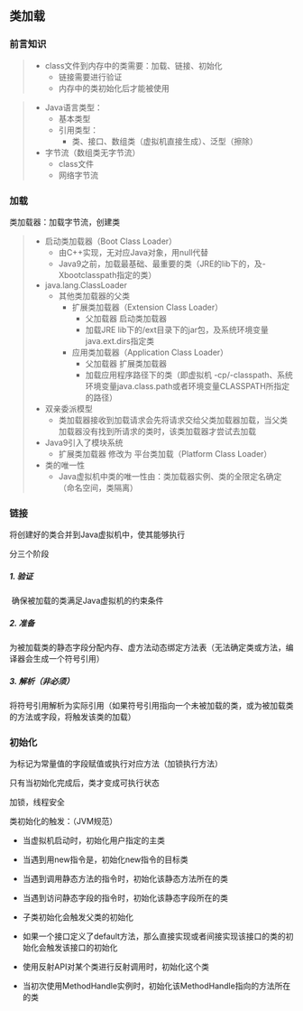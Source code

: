## 类加载



### 前言知识

> * class文件到内存中的类需要：加载、链接、初始化
>   * 链接需要进行验证
>   * 内存中的类初始化后才能被使用

> * Java语言类型：
>   * 基本类型
>   * 引用类型：
>     * 类、接口、数组类（虚拟机直接生成）、泛型（擦除）
> * 字节流（数组类无字节流）
>   * class文件
>   * 网络字节流



### 加载

类加载器：加载字节流，创建类

> * 启动类加载器（Boot Class Loader）
>   * 由C++实现，无对应Java对象，用null代替
>   * Java9之前，加载最基础、最重要的类（JRE的lib下的，及-Xbootclasspath指定的类）
> * java.lang.ClassLoader
>   * 其他类加载器的父类
>     * 扩展类加载器（Extension Class Loader）
>       * 父加载器 启动类加载器
>       * 加载JRE lib下的/ext目录下的jar包，及系统环境变量java.ext.dirs指定类
>     * 应用类加载器（Application Class Loader）
>       * 父加载器 扩展类加载器
>       * 加载应用程序路径下的类（即虚拟机 -cp/-classpath、系统环境变量java.class.path或者环境变量CLASSPATH所指定的路径）
> * 双亲委派模型
>   * 类加载器接收到加载请求会先将请求交给父类加载器加载，当父类加载器没有找到所请求的类时，该类加载器才尝试去加载
> * Java9引入了模块系统
>   * 扩展类加载器 修改为 平台类加载（Platform Class Loader）
> * 类的唯一性
>   * Java虚拟机中类的唯一性由：类加载器实例、类的全限定名确定（命名空间，类隔离）



### 链接

将创建好的类合并到Java虚拟机中，使其能够执行

分三个阶段

##### 1. 验证

​		确保被加载的类满足Java虚拟机的约束条件

##### 2. 准备

​		为被加载类的静态字段分配内存、虚方法动态绑定方法表（无法确定类或方法，编译器会生成一个符号引用）

##### 3. 解析（非必须）

​		将符号引用解析为实际引用（如果符号引用指向一个未被加载的类，或为被加载类的方法或字段，将触发该类的加载）



### 初始化

为标记为常量值的字段赋值或执行对应方法（加锁执行方法）

只有当初始化完成后，类才变成可执行状态

加锁，线程安全



类初始化的触发：（JVM规范）

- 当虚拟机启动时，初始化用户指定的主类
- 当遇到用new指令是，初始化new指令的目标类
- 当遇到调用静态方法的指令时，初始化该静态方法所在的类
- 当遇到访问静态字段的指令时，初始化该静态字段所在的类
- 子类初始化会触发父类的初始化
- 如果一个接口定义了default方法，那么直接实现或者间接实现该接口的类的初始化会触发该接口的初始化

- 使用反射API对某个类进行反射调用时，初始化这个类
- 当初次使用MethodHandle实例时，初始化该MethodHandle指向的方法所在的类

​		